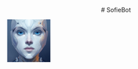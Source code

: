 <p align="center">
  # SofieBot
</p>

  <img src="https://raw.githubusercontent.com/SkylerHere/SofieBot/master/img/gzKQ1lMnKDPgL2Dj0TTV--1--86w58.jpg" width="100" height="100">
